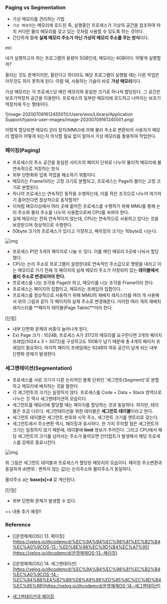 ### Paging vs Segmentation

- 가상 메모리를 관리하는 기법
- `가상 메모리`는 메모리에 로드된 즉, 실행중인 프로세스가 가상의 공간을 참조하여 마치 커다란 물리 메모리를 갖고 있는 것처럼 사용할 수 있도록 하는 것이다.
- 간단하게 말해 **실제 메모리 주소가 아닌 가상의 메모리 주소를 주는 방식**이다.

 

ex)

내가 실행하고자 하는 프로그램의 용량이 5GB인데, 메모리는 4GB이다. 어떻게 실행할까?

올리는 것도 문제이지만, 올린다고 하더라도 해당 프로그램이 실행될 때는 다른 작업은 아무것도 하지 못하게 된다. 이럴 때, 사용하는 기술이 바로 **가상 메모리**이다.



가상 메모리는 각 프로세스당 메인 메모리와 동일한 크기로 하나씩 할당된다. 그 공간은 보조기억장치 공간을 이용한다. 프로세스의 일부만 메모리에 로드하고 나머지는 보조기억장치에 두는 형태이다.

![image-20200709161245501](/Users/woo/Library/Application Support/typora-user-images/image-20200709161245501.png)

이렇게 할당되면 메모리 관리 장치(MMU)에 의해 물리 주소로 변환되어 사용자가 메모리 맵핑이 어떻게 되는지 의식할 필요 없이 알아서 가상 메모리를 활용하여 작업한다.



### 페이징(Paging)

- 프로세스의 주소 공간을 동일한 사이즈의 페이지 단위로 나누어 물리적 메모리에 불연속적으로 저장하는 방식
- 외부 단편화와 압축 작업을 해소하기 위함이다.
- 메모리는 Frame이라는 고정 크기로 분할되고, 프로세스는 Page라 불리는 고정 크기로 분할된다.
- 하나의 프로세스는 연속적인 동작을 수행하는데, 이를 작은 조각으로 나누어 여기저기 흩어진다면 정상적으로 동작할까?
- 이처럼 메모리상에서 여러 곳에 흩어진 프로세스를 수행하기 위해 MMU를 통해 논리 주소와 물리 주소를 나누어 사용함으로써 CPU를 속여야 한다.
- 실제 메모리는 전혀 연속적이지 않는데, CPU는 연속적으로 사용하고 있다는 것을 보장받으며 정상적으로 수행한다.
- 50byte 크기의 프로세스가 있다고 가정하고, 페이징의 크기는 10byte로 나눈다.

![img](https://user-images.githubusercontent.com/34755287/54821888-d9191700-4ce6-11e9-8b11-7af6fdbcbe06.png)

- 프로세스 P1은 5개의 페이지로 나눌 수 있다. 이를 메인 메모리 5곳에 나눠서 할당했다.
- CPU는 논리 주소로 프로그램이 설정한대로 연속적인 주소값으로 명령을 내리고 이는 메모리로 가기 전에 각 페이지의 실제 메모리 주소가 저장되어 있는 **테이블에서 물리 주소로 변경되어야 한다.**
- 프로세스를 나눈 조각을 Page라 하고, 메모리를 나눈 조각을 Frame이라 한다.
- 프로세스는 페이지의 집합이고, 메모리는 프레임의 집합이다.
- 프로세스를 정상적으로 사용하기 위해 MMU의 재배치 레지스터를 여러 개 사용해서 위의 그림과 같이 각 페이지의 실제 주소로 변경해준다. 이러한 여러 개의 재배치 레지스터를 **페이지 테이블(Page Table)**이라 한다.



[단점]

- 내부 단편화 문제의 비중이 늘어나게 된다.
- Ex) Page 크기 : 1024B, 프로세스 A가 3172의 메모리를 요구한다면 3개의 페이지 프레임(1024 x 3 = 3072)을 구성하고도 100B가 남기 때문에 총 4개의 페이지 프레임이 필요하다. 마지막 페이지 프레임에는 924B의 여유 공간이 남게 되는 내부 단편화 문제가 발생한다.



### 세그멘테이션(Segmentation)

- 프로세스를 서로 크기가 다른 논리적인 블록 단위인 '세그먼트(Segment)'로 분할하고 메모리에 배치하는 것을 말한다
- 각 세그먼트의 크기는 일정하지 않다. 프로세스를 Code + Data + Stack 영역으로 나누는 것 역시 세그멘테이션의 모습이다. 
- 세그먼트를 메모리에 할당할 때는 페이지를 할당하는 것과 동일하다. 하지만, 테이블은 조금 다르다. 세그먼테이션을 위한 테이블은 **세그먼트 테이블**이라고 한다. 
- 세그먼트 테이블은 세그먼트 번호와 시작 주소, 세그먼트 크기를 엔트리로 갖는다. 
- 세그먼트에서 주소변환 역시, 페이징과 유사하다. 한 가지 주의할 점은 세그먼트의 크기는 일정하지 않기 때문에, 테이블에 **limit** 정보가 주어진다. 그리고 CPU에서 해당 세그먼트의 크기를 넘어서는 주소가 들어오면 인터럽트가 발생해서 해당 프로세스를 강제로 종료시킨다. 

![img](https://user-images.githubusercontent.com/34755287/57119448-47043400-6da5-11e9-95da-91cb808de992.png)

위 그림은 세그먼트 테이블과 프로세스가 할당된 메모리의 모습이다. 페이징 주소변환과 동일하게 d(변위 : 변하지 않는 값)는 논리주소와 물리주소가 동일하다.

물리주소 a는 **base[s]+d** 로 계산된다.



[단점]

- 외부 단편화 문제가 발생할 수 있다. 





++ 내용 추가 예정!!

### Reference

- [[운영체제(OS)] 13. 페이징][https://velog.io/@codemcd/%EC%9A%B4%EC%98%81%EC%B2%B4%EC%A0%9COS-13.-%ED%8E%98%EC%9D%B4%EC%A7%95](https://velog.io/@codemcd/운영체제OS-13.-페이징)
- [[운영체제(OS)] 14. 세그멘테이션][https://velog.io/@codemcd/%EC%9A%B4%EC%98%81%EC%B2%B4%EC%A0%9COS-14.-%EC%84%B8%EA%B7%B8%EB%A9%98%ED%85%8C%EC%9D%B4%EC%85%98](https://velog.io/@codemcd/운영체제OS-14.-세그멘테이션)

- [세그멘테이션과 페이징](https://m.blog.naver.com/s2kiess/220149980093)